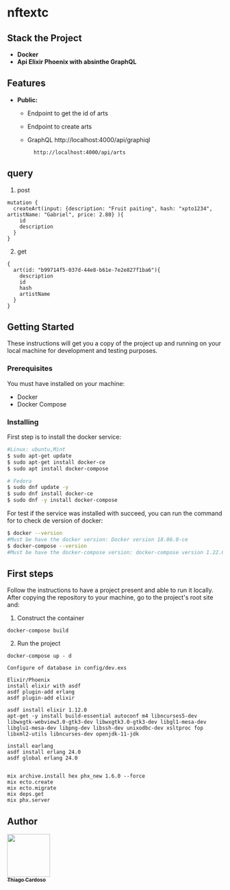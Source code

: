 # nftextc
## Stack the Project

- **Docker**
- **Api Elixir Phoenix with absinthe GraphQL**

## Features

- **Public:** 
   - Endpoint to get the id of arts
   - Endpoint to create arts
   - GraphQL
          http://localhost:4000/api/graphiql

           http://localhost:4000/api/arts
     
## query

1. post

```
mutation {
  createArt(input: {description: "Fruit paiting", hash: "xpto1234", artistName: "Gabriel", price: 2.80} ){
    id
    description
  }
}
```

2.  get

```
{
  art(id: "b99714f5-037d-44e8-b61e-7e2e827f1ba6"){
    description
    id
    hash
    artistName
  }
}
```

  
## Getting Started

These instructions will get you a copy of the project up and running on your local machine for development and testing purposes.

### Prerequisites

You must have installed on your machine:

- Docker
- Docker Compose

### Installing

First step is to install the docker service:

```bash
#Linux: ubuntu,Mint
$ sudo apt-get update
$ sudo apt-get install docker-ce
$ sudo apt install docker-compose

# Fedora
$ sudo dnf update -y
$ sudo dnf install docker-ce
$ sudo dnf -y install docker-compose
```

For test if the service was installed with succeed, you can run the command for to check de version of docker:

```bash
$ docker --version
#Must be have the docker version: Docker version 18.06.0-ce
$ docker-compose --version
#Must be have the docker-compose version: docker-compose version 1.22.0
```

## First steps

Follow the instructions to have a project present and able to run it locally.
After copying the repository to your machine, go to the project's root site and:

1.  Construct the container

```
docker-compose build
```

2.  Run the project

```
docker-compose up - d

Configure of database in config/dev.exs

Elixir/Phoenix
install elixir with asdf
asdf plugin-add erlang
asdf plugin-add elixir

asdf install elixir 1.12.0
apt-get -y install build-essential autoconf m4 libncurses5-dev libwxgtk-webview3.0-gtk3-dev libwxgtk3.0-gtk3-dev libgl1-mesa-dev libglu1-mesa-dev libpng-dev libssh-dev unixodbc-dev xsltproc fop libxml2-utils libncurses-dev openjdk-11-jdk

install earlang
asdf install erlang 24.0
asdf global erlang 24.0


mix archive.install hex phx_new 1.6.0 --force
mix ecto.create
mix ecto.migrate
mix deps.get
mix phx.server

```
## Author

<!-- ALL-CONTRIBUTORS-LIST:START - Do not remove or modify this section -->
<!-- prettier-ignore -->
[<img src="https://avatars1.githubusercontent.com/u/1753070?s=460&v=4" width="100px;"/><br /><sub><b>Thiago Cardoso</b></sub>](https://github.com/Thiago-Cardoso)<br />

